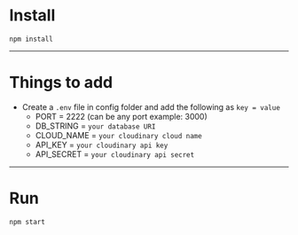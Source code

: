 # Install

`npm install`

---

# Things to add

- Create a `.env` file in config folder and add the following as `key = value`
  - PORT = 2222 (can be any port example: 3000)
  - DB_STRING = `your database URI`
  - CLOUD_NAME = `your cloudinary cloud name`
  - API_KEY = `your cloudinary api key`
  - API_SECRET = `your cloudinary api secret`

---

# Run

`npm start`
